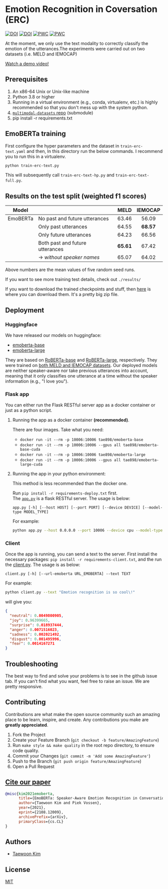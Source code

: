 # Emotion Recognition in Coversation (ERC)

[![DOI](https://img.shields.io/badge/Paper-PDF-red.svg)](https://arxiv.org/abs/2108.12009)
[![DOI](https://zenodo.org/badge/328375452.svg)](https://zenodo.org/badge/latestdoi/328375452)
[![PWC](https://img.shields.io/endpoint.svg?url=https://paperswithcode.com/badge/emoberta-speaker-aware-emotion-recognition-in/emotion-recognition-in-conversation-on)](https://paperswithcode.com/sota/emotion-recognition-in-conversation-on?p=emoberta-speaker-aware-emotion-recognition-in)
[![PWC](https://img.shields.io/endpoint.svg?url=https://paperswithcode.com/badge/emoberta-speaker-aware-emotion-recognition-in/emotion-recognition-in-conversation-on-meld)](https://paperswithcode.com/sota/emotion-recognition-in-conversation-on-meld?p=emoberta-speaker-aware-emotion-recognition-in)

At the moment, we only use the text modality to correctly classify the emotion of the utterances.The experiments were carried out on two datasets (i.e. MELD and IEMOCAP)

[Watch a demo video!](https://youtu.be/qbr7fNd6J28)

## Prerequisites

1. An x86-64 Unix or Unix-like machine
1. Python 3.8 or higher
1. Running in a virtual environment (e.g., conda, virtualenv, etc.) is highly recommended so that you don't mess up with the system python.
1. [`multimodal-datasets` repo](https://github.com/tae898/multimodal-datasets) (submodule)
1. pip install -r requirements.txt

## EmoBERTa training

First configure the hyper parameters and the dataset in `train-erc-text.yaml` and then,
In this directory run the below commands. I recommend you to run this in a virtualenv.

```sh
python train-erc-text.py
```

This will subsequently call `train-erc-text-hp.py` and `train-erc-text-full.py`.

## Results on the test split (weighted f1 scores)

| Model    |                                 |   MELD    |  IEMOCAP  |
| -------- | ------------------------------- | :-------: | :-------: |
| EmoBERTa | No past and future utterances   |   63.46   |   56.09   |
|          | Only past utterances            |   64.55   | **68.57** |
|          | Only future utterances          |   64.23   |   66.56   |
|          | Both past and future utterances | **65.61** |   67.42   |
|          | → _without speaker names_       |   65.07   |   64.02   |

Above numbers are the mean values of five random seed runs.

If you want to see more training test details, check out `./results/`

If you want to download the trained checkpoints and stuff, then [here](https://surfdrive.surf.nl/files/index.php/s/khREwk4MUI7MSnO/download) is where you can download them. It's a pretty big zip file.

## Deployment

### Huggingface

We have released our models on huggingface:

- [emoberta-base](https://huggingface.co/tae898/emoberta-base)
- [emoberta-large](https://huggingface.co/tae898/emoberta-large)

They are based on [RoBERTa-base](https://huggingface.co/roberta-base) and [RoBERTa-large](https://huggingface.co/roberta-large), respectively. They were trained on [both MELD and IEMOCAP datasets](utterance-ordered-MELD_IEMOCAP.json). Our deployed models are neither speaker-aware nor take previous utterances into account, meaning that it only classifies one utterance at a time without the speaker information (e.g., "I love you").

### Flask app

You can either run the Flask RESTful server app as a docker container or just as a python script.

1. Running the app as a docker container **(recommended)**.

   There are four images. Take what you need:

   - `docker run -it --rm -p 10006:10006 tae898/emoberta-base`
   - `docker run -it --rm -p 10006:10006 --gpus all tae898/emoberta-base-cuda`
   - `docker run -it --rm -p 10006:10006 tae898/emoberta-large`
   - `docker run -it --rm -p 10006:10006 --gpus all tae898/emoberta-large-cuda`

1. Running the app in your python environment:

   This method is less recommended than the docker one.

   Run `pip install -r requirements-deploy.txt` first.<br>
   The [`app.py`](app.py) is a flask RESTful server. The usage is below:

   ```console
   app.py [-h] [--host HOST] [--port PORT] [--device DEVICE] [--model-type MODEL_TYPE]
   ```

   For example:

   ```sh
   python app.py --host 0.0.0.0 --port 10006 --device cpu --model-type emoberta-base
   ```

### Client

Once the app is running, you can send a text to the server. First install the necessary packages: `pip install -r requirements-client.txt`, and the run the [client.py](client.py). The usage is as below:

```console
client.py [-h] [--url-emoberta URL_EMOBERTA] --text TEXT
```

For example:

```sh
python client.py --text "Emotion recognition is so cool\!"
```

will give you:

```json
{
  "neutral": 0.0049800905,
  "joy": 0.96399665,
  "surprise": 0.018937444,
  "anger": 0.0071516023,
  "sadness": 0.002021492,
  "disgust": 0.001495996,
  "fear": 0.0014167271
}
```

## Troubleshooting

The best way to find and solve your problems is to see in the github issue tab. If you can't find what you want, feel free to raise an issue. We are pretty responsive.

## Contributing

Contributions are what make the open source community such an amazing place to be learn, inspire, and create. Any contributions you make are **greatly appreciated**.

1. Fork the Project
1. Create your Feature Branch (`git checkout -b feature/AmazingFeature`)
1. Run `make style && make quality` in the root repo directory, to ensure code quality.
1. Commit your Changes (`git commit -m 'Add some AmazingFeature'`)
1. Push to the Branch (`git push origin feature/AmazingFeature`)
1. Open a Pull Request

## [Cite our paper](https://arxiv.org/abs/2108.12009)

```bibtex
@misc{kim2021emoberta,
      title={EmoBERTa: Speaker-Aware Emotion Recognition in Conversation with RoBERTa},
      author={Taewoon Kim and Piek Vossen},
      year={2021},
      eprint={2108.12009},
      archivePrefix={arXiv},
      primaryClass={cs.CL}
}
```

## Authors

- [Taewoon Kim](https://taewoon.kim/)

## License

[MIT](https://choosealicense.com/licenses/mit/)
